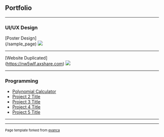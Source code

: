 ## Portfolio

---

### UI/UX Design 

[Poster Design]<br>(/sample_page)
<img src="images/dummy_thumbnail.jpg?raw=true"/>

---
[Website Duplicated]<br>(https://nw5wlf.axshare.com)
<img src="images/dummy_thumbnail.jpg?raw=true"/>

---

### Programming

- [Polynomial Calculator](http://example.com/)
- [Project 2 Title](http://example.com/)
- [Project 3 Title](http://example.com/)
- [Project 4 Title](http://example.com/)
- [Project 5 Title](http://example.com/)

---




---
<p style="font-size:11px">Page template forked from <a href="https://github.com/evanca/quick-portfolio">evanca</a></p>
<!-- Remove above link if you don't want to attibute -->
